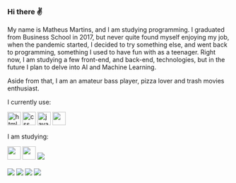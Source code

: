 ### Hi there ✌

My name is Matheus Martins, and I am studying programming. I graduated from Business School in 2017, but never quite found myself enjoying my job, when the pandemic started, I decided to try something else, and went back to programming, something I used to have fun with as a teenager. Right now, I am studying a few front-end, and back-end, technologies, but in the future I plan to delve into AI and Machine Learning.

Aside from that, I am an amateur bass player, pizza lover and trash movies enthusiast. 

I currently use:
<div style="display: inline-block">
  <img height="30" alt="html" src="https://cdn.jsdelivr.net/gh/devicons/devicon/icons/html5/html5-original.svg" />
  <img height="30" alt="css" src="https://cdn.jsdelivr.net/gh/devicons/devicon/icons/css3/css3-original.svg" />
  <img height="30" alt="javascript" src="https://cdn.jsdelivr.net/gh/devicons/devicon/icons/javascript/javascript-original.svg" />
  <img height="30" src="https://cdn.jsdelivr.net/gh/devicons/devicon/icons/react/react-original.svg" />
</div>

<br/>

I am studying: 
<div style="display: inline-block">
  <img height="30" src="https://cdn.jsdelivr.net/gh/devicons/devicon/icons/typescript/typescript-original.svg" />
  <img height="30" src="https://cdn.jsdelivr.net/gh/devicons/devicon/icons/nodejs/nodejs-plain.svg" />
  <img height:"30" src="https://cdn.jsdelivr.net/gh/devicons/devicon/icons/java/java-original.svg" />      
</div>

<br/>
<br/>

<div style="display: inline-block">
  <a href="https://web.facebook.com/matheusm.1991/" target="_blank"><img src="https://img.shields.io/badge/Facebook-1877F2?style=for-the-badge&logo=facebook&logoColor=white" /></a>
  <a href="https://www.linkedin.com/in/martins-m/" target="_blank"><img src="https://img.shields.io/badge/LinkedIn-0077B5?style=for-the-badge&logo=linkedin&logoColor=white" /></a>
  <a href="https://twitter.com/EusMartins" target="_blank"><img src="https://img.shields.io/badge/Twitter-1DA1F2?style=for-the-badge&logo=twitter&logoColor=white" /></a>
  <a href="https://www.instagram.com/martinspcm/" target="_blank"><img src="https://img.shields.io/badge/Instagram-E4405F?style=for-the-badge&logo=instagram&logoColor=white" /></a>                                                          
</div>

